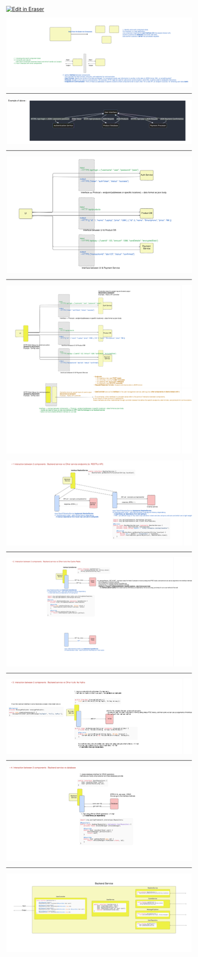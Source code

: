 <p><a target="_blank" href="https://app.eraser.io/workspace/4V79kdh82LGqWONFLrwu" id="edit-in-eraser-github-link"><img alt="Edit in Eraser" src="https://firebasestorage.googleapis.com/v0/b/second-petal-295822.appspot.com/o/images%2Fgithub%2FOpen%20in%20Eraser.svg?alt=media&amp;token=968381c8-a7e7-472a-8ed6-4a6626da5501"></a></p>

![Break down the system into components](/.eraser/4V79kdh82LGqWONFLrwu___qnB6tOkrttS5pifXKfvMtsnVb153___---figure---XOKPwfbC9OJgmNR79nULo---figure---4Hwa6ssBzALfQAo4gLwHPw.png "Break down the system into components")



---

![Example of component to component communication_](/.eraser/4V79kdh82LGqWONFLrwu___qnB6tOkrttS5pifXKfvMtsnVb153___---figure---hEO2YturNhcz2yaAtuYyR---figure---FRKWKTB68WhE7C2Kh1Qm0g.png "Example of component to component communication_")



---

![Component to component HL view](/.eraser/4V79kdh82LGqWONFLrwu___qnB6tOkrttS5pifXKfvMtsnVb153___---figure---9rc8zOUUJUpm1-VakQmMi---figure---MvCQOuIZ1H4yxQZpjtQeGA.png "Component to component HL view")



---

![Component to component HL view 2](/.eraser/4V79kdh82LGqWONFLrwu___qnB6tOkrttS5pifXKfvMtsnVb153___---figure---wmoP3Nfv6SQf17sKZIvPQ---figure---oFNwdsr3n0vFKUd9gdB58A.png "Component to component HL view 2")



![Example 1](/.eraser/4V79kdh82LGqWONFLrwu___qnB6tOkrttS5pifXKfvMtsnVb153___---figure---vQjWUV-hXiXNTEP21-keh---figure---Lftp0npW8UyktwK65XRw7g.png "Example 1")



---

![Example 2](/.eraser/4V79kdh82LGqWONFLrwu___qnB6tOkrttS5pifXKfvMtsnVb153___---figure---BglxWFWbJg1WhjOxVHC89---figure---tlV2fTxq25jLkgEOSrrcEw.png "Example 2")



---

![Example 3](/.eraser/4V79kdh82LGqWONFLrwu___qnB6tOkrttS5pifXKfvMtsnVb153___---figure---glvnkEkpg_jpXC8sVF1uN---figure---7yy9Mf3phw6Y8TPa5QMbjg.png "Example 3")



---

![Example 4](/.eraser/4V79kdh82LGqWONFLrwu___qnB6tOkrttS5pifXKfvMtsnVb153___---figure---Z3aZC-PYCieH9woLAPjSp---figure---deXmXr2dXr4h1jBeQ_MNmQ.png "Example 4")

---

![Backend Service](/.eraser/4V79kdh82LGqWONFLrwu___qnB6tOkrttS5pifXKfvMtsnVb153___---figure---yqWFYSLzmKLg-lpw2RMrJ---figure---RQuq6MubyNWJ_5CNOc35cA.png "Backend Service")






<!--- Eraser file: https://app.eraser.io/workspace/4V79kdh82LGqWONFLrwu --->